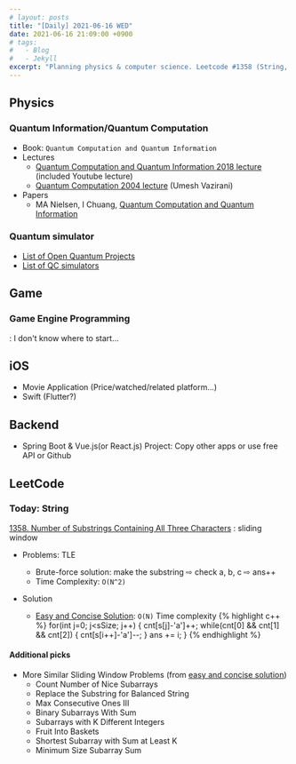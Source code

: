 ```yaml
---
# layout: posts
title: "[Daily] 2021-06-16 WED"
date: 2021-06-16 21:09:00 +0900
# tags:
#   - Blog
#   - Jekyll
excerpt: "Planning physics & computer science. Leetcode #1358 (String, sliding window)"
---
```


## Physics

### Quantum Information/Quantum Computation

- Book: `Quantum Computation and Quantum Information`
- Lectures
  - [Quantum Computation and Quantum Information 2018 lecture][quantum computation and quantum information 2018 lecture] (included Youtube lecture)
  - [Quantum Computation 2004 lecture][quantum computation 2004 lecture] (Umesh Vazirani)
- Papers
  - MA Nielsen, I Chuang, [Quantum Computation and Quantum Information][quantum computation and quantum information]

### Quantum simulator

- [List of Open Quantum Projects][list of qc simulators]
- [List of QC simulators][list of qc simulators]

## Game

### Game Engine Programming

: I don't know where to start...

## iOS

- Movie Application (Price/watched/related platform...)
- Swift (Flutter?)

## Backend

- Spring Boot & Vue.js(or React.js) Project: Copy other apps or use free API or Github

## LeetCode

### Today: String

[1358. Number of Substrings Containing All Three Characters][1358. number of substrings containing all three characters]
: sliding window

- Problems: TLE

  - Brute-force solution: make the substring ⇨ check a, b, c ⇨ ans++
  - Time Complexity: `O(N^2)`

- Solution
  - [Easy and Concise Solution][easy and concise solution]: `O(N)` Time complexity
    {% highlight c++ %}
    for(int j=0; j<sSize; j++) {
    cnt[s[j]-'a']++;
    while(cnt[0] && cnt[1] && cnt[2]) {
    cnt[s[i++]-'a']--;
    }
    ans += i;
    }
    {% endhighlight %}

#### Additional picks

- More Similar Sliding Window Problems (from [easy and concise solution][easy and concise solution])
  - Count Number of Nice Subarrays
  - Replace the Substring for Balanced String
  - Max Consecutive Ones III
  - Binary Subarrays With Sum
  - Subarrays with K Different Integers
  - Fruit Into Baskets
  - Shortest Subarray with Sum at Least K
  - Minimum Size Subarray Sum

[1358. number of substrings containing all three characters]: https://leetcode.com/problems/number-of-substrings-containing-all-three-characters/
[quantum computation and quantum information]: https://aapt.scitation.org/doi/abs/10.1119/1.1463744?journalCode=ajp
[quantum computation and quantum information 2018 lecture]: https://www.cs.cmu.edu/~odonnell/quantum18/
[quantum computation 2004 lecture]: https://people.eecs.berkeley.edu/~vazirani/f04quantum/quantum.html
[list of open quantum projects]: https://qosf.org/project_list/
[list of qc simulators]: https://quantiki.org/wiki/list-qc-simulators
[easy and concise solution]: https://leetcode.com/problems/number-of-substrings-containing-all-three-characters/discuss/516977/JavaC%2B%2BPython-Easy-and-Concise
